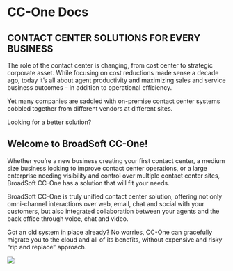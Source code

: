 # CC-One Docs

## CONTACT CENTER SOLUTIONS FOR EVERY BUSINESS

The role of the contact center is changing, from cost center to strategic corporate asset. While focusing on cost reductions made sense a decade ago, today it’s all about agent productivity and maximizing sales and service business outcomes – in addition to operational efficiency.

Yet many companies are saddled with on-premise contact center systems cobbled together from different vendors at different sites.

Looking for a better solution?

## Welcome to BroadSoft CC-One!

Whether you’re a new business creating your first contact center, a medium size business looking to improve contact center operations, or a large enterprise needing visibility and control over multiple contact center sites, BroadSoft CC-One has a solution that will fit your needs.

BroadSoft CC-One is truly unified contact center solution, offering not only omni-channel interactions over web, email, chat and social with your customers, but also integrated collaboration between your agents and the back office through voice, chat and video.

Got an old system in place already? No worries, CC-One can gracefully migrate you to the cloud and all of its benefits, without expensive and risky "rip and replace” approach.

![](https://raw.githubusercontent.com/BroadsoftLabs/BroadsoftExternalDocs/master/CCOne/images/image10.png)
